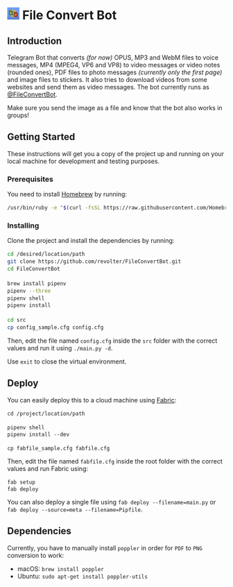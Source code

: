 # <img src="/images/logo.png" width="28"/> File Convert Bot

## Introduction

Telegram Bot that converts _(for now)_ OPUS, MP3 and WebM files to voice messages, MP4 (MPEG4, VP6 and VP8) to video messages or video notes (rounded ones), PDF files to photo messages _(currently only the first page)_ and image files to stickers. It also tries to download videos from some websites and send them as video messages. The bot currently runs as [@FileConvertBot](https://t.me/FileConvertBot).

Make sure you send the image as a file and know that the bot also works in groups!

## Getting Started

These instructions will get you a copy of the project up and running on your local machine for development and testing purposes.

### Prerequisites

You need to install [Homebrew](https://brew.sh) by running:

```sh
/usr/bin/ruby -e "$(curl -fsSL https://raw.githubusercontent.com/Homebrew/install/master/install)"
```

### Installing

Clone the project and install the dependencies by running:

```sh
cd /desired/location/path
git clone https://github.com/revolter/FileConvertBot.git
cd FileConvertBot

brew install pipenv
pipenv --three
pipenv shell
pipenv install

cd src
cp config_sample.cfg config.cfg
```

Then, edit the file named `config.cfg` inside the `src` folder with the correct values and run it using `./main.py -d`.

Use `exit` to close the virtual environment.

## Deploy

You can easily deploy this to a cloud machine using [Fabric](http://fabfile.org):

```
cd /project/location/path

pipenv shell
pipenv install --dev

cp fabfile_sample.cfg fabfile.cfg
```

Then, edit the file named `fabfile.cfg` inside the root folder with the correct values and run Fabric using:

```
fab setup
fab deploy
```

You can also deploy a single file using `fab deploy --filename=main.py` or `fab deploy --source=meta --filename=Pipfile`.

## Dependencies

Currently, you have to manually install `poppler` in order for `PDF` to `PNG` conversion to work:

- macOS: `brew install poppler`
- Ubuntu: `sudo apt-get install poppler-utils`
